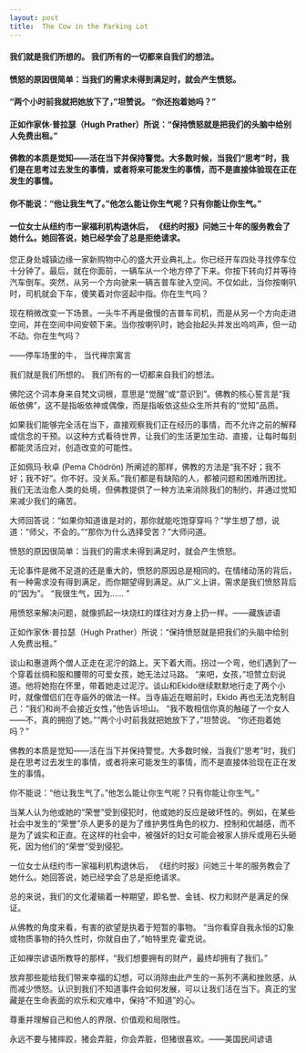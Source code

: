 ```yaml
---
layout: post
title:  The Cow in the Parking Lot
---
```

#### 我们就是我们所想的。 我们所有的一切都来自我们的想法。
#### 愤怒的原因很简单：当我们的需求未得到满足时，就会产生愤怒。
#### “两个小时前我就把她放下了，”坦赞说。 “你还抱着她吗？”
#### 正如作家休·普拉瑟（Hugh Prather）所说：“保持愤怒就是把我们的头脑中给别人免费出租。”
#### 佛教的本质是觉知——活在当下并保持警觉。大多数时候，当我们“思考”时，我们是在思考过去发生的事情，或者将来可能发生的事情，而不是直接体验现在正在发生的事情。
#### 你不能说：“他让我生气了。”他怎么能让你生气呢？只有你能让你生气。”
#### 一位女士从纽约市一家福利机构退休后， 《纽约时报》问她三十年的服务教会了她什么。她回答说，她已经学会了总是拒绝请求。
<!-- more -->
您正身处城镇边缘一家新购物中心的盛大开业典礼上。你已经开车四处寻找停车位十分钟了。最后，就在你面前，一辆车从一个地方停了下来。你按下转向灯并等待汽车倒车。突然，从另一个方向驶来一辆吉普车驶入空间。不仅如此，当你按喇叭时，司机就会下车，傻笑着对你竖起中指。你在生气吗？

现在稍微改变一下场景。一头牛不再是傲慢的吉普车司机，而是从另一个方向走进空间，并在空间中间安顿下来。当你按喇叭时，她会抬起头并发出呜呜声，但一动不动。你在生气吗？

——停车场里的牛， 当代禅宗寓言

我们就是我们所想的。 我们所有的一切都来自我们的想法。

佛陀这个词本身来自梵文词根，意思是“觉醒”或“意识到”。佛教的核心誓言是“我皈依佛”，这不是指皈依神或偶像，而是指皈依这些众生所共有的“觉知”品质。

如果我们能够完全活在当下，直接观察我们正在经历的事情，而不允许之前的解释或信念的干预。以这种方式看待世界，让我们的生活更加生动、直接，让每时每刻都能灵活应对，创造改变的可能性。

正如佩玛·秋卓 (Pema Chödrön) 所阐述的那样，佛教的方法是“我不好；我不好；我不好”。你不好。没关系。”我们都是有缺陷的人，都被问题和困难所困扰。我们无法治愈人类的处境，但佛教提供了一种方法来消除我们的制约，并通过觉知来减少我们的痛苦。

大师回答说：“如果你知道谁是对的，那你就能吃饱穿穿吗？”学生想了想，说道：“师父，不会的。”“那你为什么选择受苦？”大师问道。

愤怒的原因很简单：当我们的需求未得到满足时，就会产生愤怒。

无论事件是微不足道的还是重大的，愤怒的原因总是相同的。在情绪动荡的背后，有一种需求没有得到满足，而你期望得到满足。从广义上讲，需求是我们愤怒背后的“因为”。 “我很生气，因为……  ”

用愤怒来解决问题，就像抓起一块烧红的煤往对方身上扔一样。——藏族谚语

正如作家休·普拉瑟（Hugh Prather）所说：“保持愤怒就是把我们的头脑中给别人免费出租。”

谈山和惠道两个僧人正走在泥泞的路上。天下着大雨。拐过一个弯，他们遇到了一个穿着丝绸和服和腰带的可爱女孩，她无法过马路。 “来吧，女孩，”坦赞立刻说道。他将她抱在怀里，带着她走过泥泞。谈山和Ekido继续默默地行走了两个小时，就像僧侣们在寺庙外的做法一样。当寺庙近在眼前时，Ekido 再也无法克制自己：“我们和尚不会接近女性，”他告诉坦山。 “我不敢相信你真的触碰了一个女人——不，真的拥抱了她。”“两个小时前我就把她放下了，”坦赞说。 “你还抱着她吗？”

佛教的本质是觉知——活在当下并保持警觉。大多数时候，当我们“思考”时，我们是在思考过去发生的事情，或者将来可能发生的事情，而不是直接体验现在正在发生的事情。

你不能说：“他让我生气了。”他怎么能让你生气呢？只有你能让你生气。”

当某人认为他或她的“荣誉”受到侵犯时，他或她的反应是破坏性的。例如，在某些社会中发生的“荣誉”杀人更多的是为了维护男性角色的权力、控制和优越感，而不是为了诚实和正直。在这样的社会中，被强奸的妇女可能会被家人排斥或用石头砸死，因为他们的“荣誉”受到侵犯。

一位女士从纽约市一家福利机构退休后， 《纽约时报》问她三十年的服务教会了她什么。她回答说，她已经学会了总是拒绝请求。

总的来说，我们的文化灌输着一种期望，即名誉、金钱、权力和财产是满足的保证。

从佛教的角度来看，有害的欲望是执着于短暂的事物。 “当你看穿自我永恒的幻象或物质事物的持久性时，你就自由了，”帕特里克·霍克说。

正如禅宗谚语所教导的那样，“我们想要拥有的财产，最终却拥有了我们。”

放弃那些能给我们带来幸福的幻想，可以消除由此产生的一系列不满和挫败感，从而减少愤怒。认识到我们不知道事件会如何发展，可以让我们活在当下。真正的宝藏是在生命表面的欢乐和灾难中，保持“不知道”的心。

尊重并理解自己和他人的界限、价值观和局限性。

永远不要与猪摔跤，猪会弄脏，你会弄脏，但猪很喜欢。——美国民间谚语
